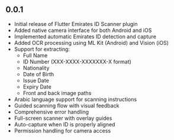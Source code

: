 ## 0.0.1

- Initial release of Flutter Emirates ID Scanner plugin
- Added native camera interface for both Android and iOS
- Implemented automatic Emirates ID detection and capture
- Added OCR processing using ML Kit (Android) and Vision (iOS)
- Support for extracting:
  - Full Name
  - ID Number (XXX-XXXX-XXXXXXX-X format)
  - Nationality
  - Date of Birth
  - Issue Date
  - Expiry Date
  - Front and back image paths
- Arabic language support for scanning instructions
- Guided scanning flow with visual feedback
- Comprehensive error handling
- Full-screen scanner with overlay guides
- Auto-capture when ID is properly aligned
- Permission handling for camera access

